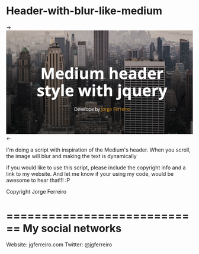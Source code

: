 Header-with-blur-like-medium
============================

->![alt tag](images/git_image.jpg)<-

I'm doing a script with inspiration of the Medium's header. When you scroll, the image will blur and making the text is dynamically

if you would like to use this script, please include the copyright info and a link to my website. And let me know if your using my code, would be awesome to hear that!!! :P

Copyright Jorge Ferreiro

============================
My social networks
============================

Website: jgferreiro.com
Twitter: @jgferreiro 
